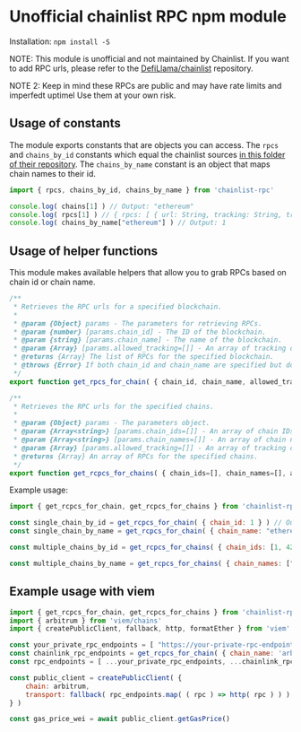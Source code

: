 # Unofficial chainlist RPC npm module

Installation: `npm install -S `

NOTE: This module is unofficial and not maintained by Chainlist. If you want to add RPC urls, please refer to the [DefiLlama/chainlist](https://github.com/DefiLlama/chainlist) repository.

NOTE 2: Keep in mind these RPCs are public and may have rate limits and imperfedt uptimel Use them at your own risk.

## Usage of constants

The module exports constants that are objects you can access. The `rpcs` and `chains_by_id` constants which equal the chainlist sources [in this folder of their repository](https://github.com/DefiLlama/chainlist/tree/main/constants). The `chains_by_name` constant is an object that maps chain names to their id.

```js
import { rpcs, chains_by_id, chains_by_name } from 'chainlist-rpc'

console.log( chains[1] ) // Output: "ethereum"
console.log( rpcs[1] ) // { rpcs: [ { url: String, tracking: String, trackingDetauls: String } ] }
console.log( chains_by_name["ethereum"] ) // Output: 1
```

## Usage of helper functions

This module makes available helpers that allow you to grab RPCs based on chain id or chain name.

```js
/**
 * Retrieves the RPC urls for a specified blockchain.
 *
 * @param {Object} params - The parameters for retrieving RPCs.
 * @param {number} [params.chain_id] - The ID of the blockchain.
 * @param {string} [params.chain_name] - The name of the blockchain.
 * @param {Array} [params.allowed_tracking=[]] - An array of tracking objects. Options: none, limited, yes.
 * @returns {Array} The list of RPCs for the specified blockchain.
 * @throws {Error} If both chain_id and chain_name are specified but do not match.
 */
export function get_rpcs_for_chain( { chain_id, chain_name, allowed_tracking=[] } )

/**
 * Retrieves the RPC urls for the specified chains.
 *
 * @param {Object} params - The parameters object.
 * @param {Array<string>} [params.chain_ids=[]] - An array of chain IDs.
 * @param {Array<string>} [params.chain_names=[]] - An array of chain names.
 * @param {Array} [params.allowed_tracking=[]] - An array of tracking objects. Options: none, limited, yes.
 * @returns {Array} An array of RPCs for the specified chains.
 */
export function get_rcpcs_for_chains( { chain_ids=[], chain_names=[], allowed_tracking=[] } )

```

Example usage:

```js
import { get_rcpcs_for_chain, get_rcpcs_for_chains } from 'chainlist-rpc'

const single_chain_by_id = get_rcpcs_for_chain( { chain_id: 1 } ) // Output: [ { url: String, tracking: String, trackingDetauls: String } ]
const single_chain_by_name = get_rcpcs_for_chain( { chain_name: "ethereum" } ) // Output: [ { url: String, tracking: String, trackingDetauls: String } ]

const multiple_chains_by_id = get_rcpcs_for_chains( { chain_ids: [1, 42161] } ) // Output: { 1: [ { url: String, tracking: String, trackingDetauls: String } ], 42161: [ { url: String, tracking: String, trackingDetauls: String } ], ethereum: [ { url: String, tracking: String, trackingDetauls: String } ], arbitrum: [ { url: String, tracking: String, trackingDetauls: String } ] }

const multiple_chains_by_name = get_rcpcs_for_chains( { chain_names: ["ethereum", "arbitrum"] } ) // Output: { 1: [ { url: String, tracking: String, trackingDetauls: String } ], 42161: [ { url: String, tracking: String, trackingDetauls: String } ], ethereum: [ { url: String, tracking: String, trackingDetauls: String } ], arbitrum: [ { url: String, tracking: String, trackingDetauls: String } ] }

```

## Example usage with viem

```js
import { get_rcpcs_for_chain, get_rcpcs_for_chains } from 'chainlist-rpc'
import { arbitrum } from 'viem/chains'
import { createPublicClient, fallback, http, formatEther } from 'viem'

const your_private_rpc_endpoints = [ "https://your-private-rpc-endpoint.com", "https://your-private-rpc-endpoint-2.com" ]
const chainlink_rpc_endpoints = get_rcpcs_for_chain( { chain_name: 'arbitrum' } )
const rpc_endpoints = [ ...your_private_rpc_endpoints, ...chainlink_rpc_endpoints ]

const public_client = createPublicClient( {
    chain: arbitrum,
    transport: fallback( rpc_endpoints.map( ( rpc ) => http( rpc ) ) )
} )

const gas_price_wei = await public_client.getGasPrice()
```